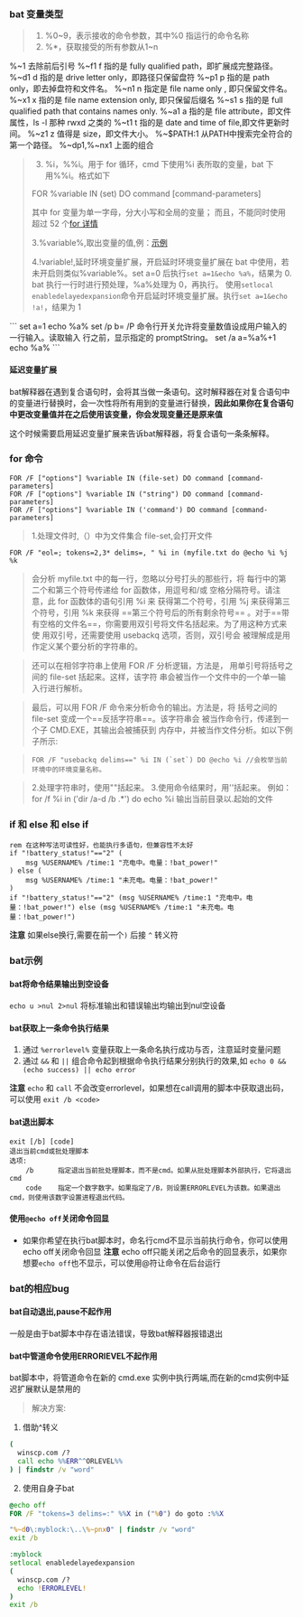 ### bat 变量类型

> 1. %0~9，表示接收的命令参数，其中%0 指运行的命令名称
> 2. %*，获取接受的所有参数从1~n

%~1	去除前后引号
%~f1	f 指的是 fully qualified path，即扩展成完整路径。
%~d1	d 指的是 drive letter only，即路径只保留盘符
%~p1	p 指的是 path only，即去掉盘符和文件名。
%~n1	n 指定是 file name only , 即只保留文件名。
%~x1	x 指的是 file name extension only, 即只保留后缀名
%~s1	s 指的是 full qualified path that contains names only.
%~a1	a 指的是 file attribute，即文件属性，ls -l 那种 rwxd 之类的
%~t1	t 指的是 date and time of file,即文件更新时间。
%~z1	z 值得是 size，即文件大小。
%~$PATH:1	从PATH中搜索完全符合的第一个路径。
%~dp1,%~nx1	上面的组合

> 3. %i，%%i。用于 for 循环，cmd 下使用%i 表所取的变量，bat 下用%%i。格式如下
>
> FOR %variable IN (set) DO command [command-parameters]
>
> 其中 for 变量为单一字母，分大小写和全局的变量；
> 而且，不能同时使用超过 52 个[for 详情](#cmd "转到for命令")
>
> 3.%variable%,取出变量的值,例：[示例](#variable3)
>
> 4.!variable!,延时环境变量扩展，开启延时环境变量扩展在 bat 中使用，若未开启则类似%variable%。set a=0 后执行`set a=1&echo %a%`，结果为 0.
> bat 执行一行时进行预处理，%a%处理为 0，再执行。
> 使用`setlocal enabledelayedexpansion`命令开启延时环境变量扩展。执行`set a=1&echo !a!`，结果为 1

<p id='variable3'></p>
```
set a=1 
echo %a%
set /p b=   
/P 命令行开关允许将变量数值设成用户输入的一行输入。读取输入
行之前，显示指定的 promptString。
set /a a=%a%+1
echo %a%
```

#### 延迟变量扩展

bat解释器在遇到复合语句时，会将其当做一条语句。这时解释器在对复合语句中的变量进行替换时，会一次性将所有用到的变量进行替换，**因此如果你在复合语句中更改变量值并在之后使用该变量，你会发现变量还是原来值**

这个时候需要启用延迟变量扩展来告诉bat解释器，将复合语句一条条解释。

### <p id="cmd">for 命令</p>

```
FOR /F ["options"] %variable IN (file-set) DO command [command-parameters]
FOR /F ["options"] %variable IN ("string") DO command [command-parameters]
FOR /F ["options"] %variable IN ('command') DO command [command-parameters]
```

> 1.处理文件时,（）中为文件集合 file-set,会打开文件

`FOR /F "eol=; tokens=2,3* delims=, " %i in (myfile.txt do @echo %i %j %k`

> 会分析 myfile.txt 中的每一行，忽略以分号打头的那些行，将
> 每行中的第二个和第三个符号传递给 for 函数体，用逗号和/或
> 空格分隔符号。请注意，此 for 函数体的语句引用 %i 来
> 获得第二个符号，引用 %j 来获得第三个符号，引用 %k
> 来获得 ==第三个符号后的所有剩余符号== 。对于==带有空格的文件名==，你需要用双引号将文件名括起来。为了用这种方式来使
> 用双引号，还需要使用 usebackq 选项，否则，双引号会
> 被理解成是用作定义某个要分析的字符串的。

> 还可以在相邻字符串上使用 FOR /F 分析逻辑，方法是，
> 用单引号将括号之间的 file-set 括起来。这样，该字符
> 串会被当作一个文件中的一个单一输入行进行解析。

> 最后，可以用 FOR /F 命令来分析命令的输出。方法是，将
> 括号之间的 file-set 变成一个==反括字符串==。该字符串会
> 被当作命令行，传递到一个子 CMD.EXE，其输出会被捕获到
> 内存中，并被当作文件分析。如以下例子所示:

> `` FOR /F "usebackq delims==" %i IN (`set`) DO @echo %i //会枚举当前环境中的环境变量名称。 ``

> 2.处理字符串时，使用""括起来。 3.使用命令结果时，用''括起来。
> 例如：for /f %i in ('dir /a-d /b .\*') do echo %i
> 输出当前目录以.起始的文件

### if 和 else 和 else if 

```
rem 在这种写法可读性好，也能执行多语句，但兼容性不太好
if "!battery_status!"=="2" (
	msg %USERNAME% /time:1 "充电中。电量：!bat_power!"
) else (
	msg %USERNAME% /time:1 "未充电。电量：!bat_power!"
)
if "!battery_status!"=="2" (msg %USERNAME% /time:1 "充电中。电量：!bat_power!") else (msg %USERNAME% /time:1 "未充电。电量：!bat_power!")
```
**注意** 如果else换行,需要在前一个`)` 后接 `^` 转义符

### bat示例

#### bat将命令结果输出到空设备

`echo u >nul 2>nul`
将标准输出和错误输出均输出到nul空设备

#### bat获取上一条命令执行结果

1. 通过 `%errorlevel%` 变量获取上一条命名执行成功与否，注意延时变量问题
2. 通过 `&&` 和 `||` 组合命令起到根据命令执行结果分别执行的效果,如 `echo 0 && (echo success) || echo error`

**注意** `echo` 和 `call` 不会改变errorlevel，如果想在call调用的脚本中获取退出码，可以使用 `exit /b <code>` 

#### bat退出脚本

```
exit [/b] [code]
退出当前cmd或批处理脚本
选项:
	/b 		指定退出当前批处理脚本，而不是cmd。如果从批处理脚本外部执行，它将退出cmd
	code 	指定一个数字数字。如果指定了/B，则设置ERRORLEVEL为该数。如果退出cmd，则使用该数字设置进程退出代码。
```

#### 使用`@echo off`关闭命令回显

- 如果你希望在执行bat脚本时，命名行cmd不显示当前执行命令，你可以使用echo off关闭命令回显
**注意** echo off只能关闭之后命令的回显表示，如果你想要`echo off`也不显示，可以使用@符让命令在后台运行

### bat的相应bug

#### bat自动退出,pause不起作用

一般是由于bat脚本中存在语法错误，导致bat解释器报错退出

#### bat中管道命令使用ERRORlEVEL不起作用
bat脚本中，将管道命令在新的 cmd.exe 实例中执行两端,而在新的cmd实例中延迟扩展默认是禁用的

> 解决方案:
1. 借助^转义
```bat
(
  winscp.com /?
  call echo %%ERR^^ORLEVEL%%
) | findstr /v "word"
```
2. 使用自身子bat
```bat
@echo off
FOR /F "tokens=3 delims=:" %%X in ("%0") do goto :%%X

"%~d0\:myblock:\..\%~pnx0" | findstr /v "word"
exit /b

:myblock
setlocal enabledelayedexpansion
(
  winscp.com /?
  echo !ERRORLEVEL!
)
exit /b
```